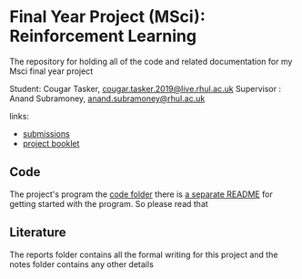 # Final Year Project (MSci): Reinforcement Learning

The repository for holding all of the code and related documentation for my Msci final year project

Student: Cougar Tasker, cougar.tasker.2019@live.rhul.ac.uk
Supervisor : Anand Subramoney, anand.subramoney@rhul.ac.uk


links:

 - [submissions](https://moodle.royalholloway.ac.uk/course/view.php?id=2125#section-0)
 - [project booklet](https://moodle.royalholloway.ac.uk/course/view.php?id=2125&section=2)

## Code 

The project's program the [code folder](./code) there is [a separate README](./code/README.md) for getting started with the program. So please read that


## Literature

The reports folder contains all the formal writing for this project and the notes folder contains any other details


